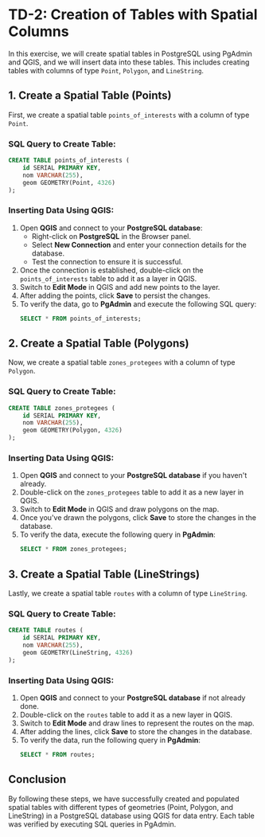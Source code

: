 # TD-2: Creation of Tables with Spatial Columns

In this exercise, we will create spatial tables in PostgreSQL using PgAdmin and QGIS, and we will insert data into these tables. This includes creating tables with columns of type `Point`, `Polygon`, and `LineString`.

## 1. Create a Spatial Table (Points)

First, we create a spatial table `points_of_interests` with a column of type `Point`.

### SQL Query to Create Table:
```sql
CREATE TABLE points_of_interests (
    id SERIAL PRIMARY KEY,
    nom VARCHAR(255),
    geom GEOMETRY(Point, 4326)
);
```

### Inserting Data Using QGIS:
1. Open **QGIS** and connect to your **PostgreSQL database**:
    - Right-click on **PostgreSQL** in the Browser panel.
    - Select **New Connection** and enter your connection details for the database.
    - Test the connection to ensure it is successful.
2. Once the connection is established, double-click on the `points_of_interests` table to add it as a layer in QGIS.
3. Switch to **Edit Mode** in QGIS and add new points to the layer.
4. After adding the points, click **Save** to persist the changes.
5. To verify the data, go to **PgAdmin** and execute the following SQL query:
    ```sql
    SELECT * FROM points_of_interests;
    ```

## 2. Create a Spatial Table (Polygons)

Now, we create a spatial table `zones_protegees` with a column of type `Polygon`.

### SQL Query to Create Table:
```sql
CREATE TABLE zones_protegees (
    id SERIAL PRIMARY KEY,
    nom VARCHAR(255),
    geom GEOMETRY(Polygon, 4326)
);
```

### Inserting Data Using QGIS:
1. Open **QGIS** and connect to your **PostgreSQL database** if you haven't already.
2. Double-click on the `zones_protegees` table to add it as a new layer in QGIS.
3. Switch to **Edit Mode** in QGIS and draw polygons on the map.
4. Once you've drawn the polygons, click **Save** to store the changes in the database.
5. To verify the data, execute the following query in **PgAdmin**:
    ```sql
    SELECT * FROM zones_protegees;
    ```

## 3. Create a Spatial Table (LineStrings)

Lastly, we create a spatial table `routes` with a column of type `LineString`.

### SQL Query to Create Table:
```sql
CREATE TABLE routes (
    id SERIAL PRIMARY KEY,
    nom VARCHAR(255),
    geom GEOMETRY(LineString, 4326)
);
```

### Inserting Data Using QGIS:
1. Open **QGIS** and connect to your **PostgreSQL database** if not already done.
2. Double-click on the `routes` table to add it as a new layer in QGIS.
3. Switch to **Edit Mode** and draw lines to represent the routes on the map.
4. After adding the lines, click **Save** to store the changes in the database.
5. To verify the data, run the following query in **PgAdmin**:
    ```sql
    SELECT * FROM routes;
    ```

## Conclusion

By following these steps, we have successfully created and populated spatial tables with different types of geometries (Point, Polygon, and LineString) in a PostgreSQL database using QGIS for data entry. Each table was verified by executing SQL queries in PgAdmin.
